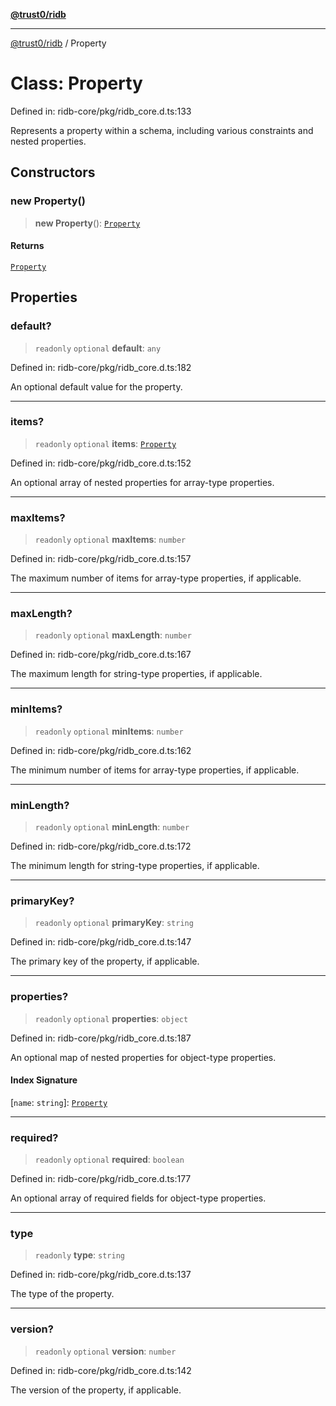 [**@trust0/ridb**](../README.md)

***

[@trust0/ridb](../README.md) / Property

# Class: Property

Defined in: ridb-core/pkg/ridb\_core.d.ts:133

Represents a property within a schema, including various constraints and nested properties.

## Constructors

### new Property()

> **new Property**(): [`Property`](Property.md)

#### Returns

[`Property`](Property.md)

## Properties

### default?

> `readonly` `optional` **default**: `any`

Defined in: ridb-core/pkg/ridb\_core.d.ts:182

An optional default value for the property.

***

### items?

> `readonly` `optional` **items**: [`Property`](Property.md)

Defined in: ridb-core/pkg/ridb\_core.d.ts:152

An optional array of nested properties for array-type properties.

***

### maxItems?

> `readonly` `optional` **maxItems**: `number`

Defined in: ridb-core/pkg/ridb\_core.d.ts:157

The maximum number of items for array-type properties, if applicable.

***

### maxLength?

> `readonly` `optional` **maxLength**: `number`

Defined in: ridb-core/pkg/ridb\_core.d.ts:167

The maximum length for string-type properties, if applicable.

***

### minItems?

> `readonly` `optional` **minItems**: `number`

Defined in: ridb-core/pkg/ridb\_core.d.ts:162

The minimum number of items for array-type properties, if applicable.

***

### minLength?

> `readonly` `optional` **minLength**: `number`

Defined in: ridb-core/pkg/ridb\_core.d.ts:172

The minimum length for string-type properties, if applicable.

***

### primaryKey?

> `readonly` `optional` **primaryKey**: `string`

Defined in: ridb-core/pkg/ridb\_core.d.ts:147

The primary key of the property, if applicable.

***

### properties?

> `readonly` `optional` **properties**: `object`

Defined in: ridb-core/pkg/ridb\_core.d.ts:187

An optional map of nested properties for object-type properties.

#### Index Signature

\[`name`: `string`\]: [`Property`](Property.md)

***

### required?

> `readonly` `optional` **required**: `boolean`

Defined in: ridb-core/pkg/ridb\_core.d.ts:177

An optional array of required fields for object-type properties.

***

### type

> `readonly` **type**: `string`

Defined in: ridb-core/pkg/ridb\_core.d.ts:137

The type of the property.

***

### version?

> `readonly` `optional` **version**: `number`

Defined in: ridb-core/pkg/ridb\_core.d.ts:142

The version of the property, if applicable.
